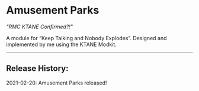 # Amusement Parks
*"RMC KTANE Confirmed?!"*

A module for “Keep Talking and Nobody Explodes”. Designed and implemented by me using the KTANE Modkit.

---
## Release History:

2021-02-20: Amusement Parks released!